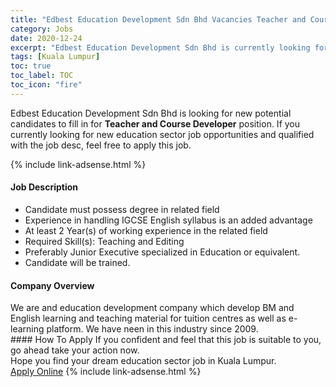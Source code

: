 ```yaml
---
title: "Edbest Education Development Sdn Bhd Vacancies Teacher and Course Developer" 
category: Jobs 
date: 2020-12-24 
excerpt: "Edbest Education Development Sdn Bhd is currently looking for suitable person to fill in the Teacher and Course Developer which positioned at Kuala Lumpur" 
tags: [Kuala Lumpur] 
toc: true 
toc_label: TOC 
toc_icon: "fire" 
--- 
```


<p>Edbest Education Development Sdn Bhd is looking for new potential candidates to fill in for <b>Teacher and Course Developer</b> position. If you currently looking for new education sector job opportunities and qualified with the job desc, feel free to apply this job.
</p>{% include link-adsense.html %} 
 <div><div><div><h4>Job Description</h4></div></div><div><div><span><div><ul><li>Candidate must possess degree in related field</li><li>Experience in handling IGCSE English syllabus is an added advantage</li><li>At least 2 Year(s) of working experience in the related field</li><li>Required Skill(s): Teaching and Editing</li><li>Preferably Junior Executive specialized in Education or equivalent.</li><li>Candidate will be trained.</li></ul></div></span></div></div></div> 
<div><div><div><h4>Company Overview</h4></div></div><div><div><span><div><div>We are and education development company which develop BM and English learning and teaching material for tuition centres as well as e-learning platform. We have neen in this industry since 2009.&#160;</div></div></span></div></div></div> 
#### How To Apply 
If you confident and feel that this job is suitable to you, go ahead take your action now. <br/> 
Hope you find your dream education sector job in Kuala Lumpur. <br/> 
<a href="https://www.jobstreet.com.my/en/job/teacher-and-course-developer-4449644?jobId=jobstreet-my-job-4449644&sectionRank=25&token=0~5eaa494b-1720-4b23-8b84-50f5194e8046&fr=SRP%20View%20In%20New%20Ta" class="btn btn--info" target="_blank" rel="nofollow noopenner">Apply Online</a> 
{% include link-adsense.html %} 